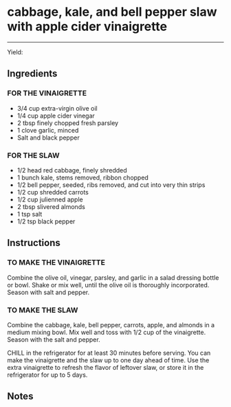 # cabbage, kale, and bell pepper slaw with apple cider vinaigrette
---
Yield: 

## Ingredients
### FOR THE VINAIGRETTE
- 3/4 cup extra-virgin olive oil
- 1/4 cup apple cider vinegar
- 2 tbsp finely chopped fresh parsley
- 1 clove garlic, minced
- Salt and black pepper


### FOR THE SLAW
- 1/2 head red cabbage, finely shredded
- 1 bunch kale, stems removed, ribbon chopped
- 1/2 bell pepper, seeded, ribs removed, and cut into very thin strips
- 1/2 cup shredded carrots
- 1/2 cup julienned apple
- 2 tbsp slivered almonds
- 1 tsp salt
- 1/2 tsp black pepper

## Instructions

### TO MAKE THE VINAIGRETTE
Combine the
olive oil, vinegar, parsley, and garlic in a salad
dressing bottle or bowl. Shake or mix well, until
the olive oil is thoroughly incorporated. Season
with salt and pepper.

### TO MAKE THE SLAW
Combine the cabbage,
kale, bell pepper, carrots, apple, and almonds in
a medium mixing bowl. Mix well and toss with
1/2 cup of the vinaigrette. Season with the salt
and pepper.

CHILL in the refrigerator for at least 30 minutes
before serving. You can make the vinaigrette
and the slaw up to one day ahead of time. Use
the extra vinaigrette to refresh the flavor of
leftover slaw, or store it in the refrigerator for up
to 5 days.

## Notes


